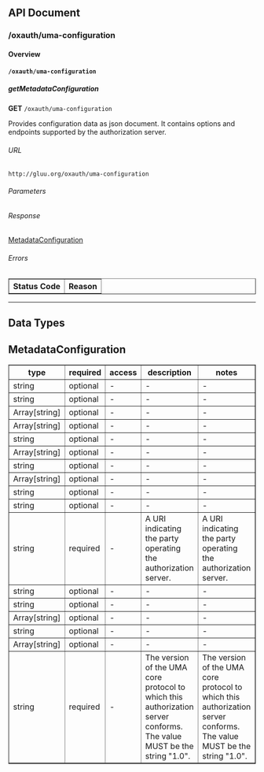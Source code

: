 ## API Document

### /oxauth/uma-configuration

#### Overview


#### `/oxauth/uma-configuration`
##### getMetadataConfiguration
**GET** `/oxauth/uma-configuration`

Provides configuration data as json document. It contains options and endpoints supported by the authorization server.


###### URL
    http://gluu.org/oxauth/uma-configuration
###### Parameters

###### Response
[MetadataConfiguration](#MetadataConfiguration)


###### Errors
<table border="1">
    <tr>
        <th>Status Code</th>
        <th>Reason</th>
    </tr>
</table>


- - -

## Data Types


## <a name="MetadataConfiguration">MetadataConfiguration</a>

<table border="1">
    <tr>
        <th>type</th>
        <th>required</th>
        <th>access</th>
        <th>description</th>
        <th>notes</th>
    </tr>
        <tr>
            <td>string</td>
            <td>optional</td>
            <td>-</td>
            <td>-</td>
            <td>-</td>
        </tr>
        <tr>
            <td>string</td>
            <td>optional</td>
            <td>-</td>
            <td>-</td>
            <td>-</td>
        </tr>
        <tr>
            <td>Array[string]</td>
            <td>optional</td>
            <td>-</td>
            <td>-</td>
            <td>-</td>
        </tr>
        <tr>
            <td>Array[string]</td>
            <td>optional</td>
            <td>-</td>
            <td>-</td>
            <td>-</td>
        </tr>
        <tr>
            <td>string</td>
            <td>optional</td>
            <td>-</td>
            <td>-</td>
            <td>-</td>
        </tr>
        <tr>
            <td>Array[string]</td>
            <td>optional</td>
            <td>-</td>
            <td>-</td>
            <td>-</td>
        </tr>
        <tr>
            <td>string</td>
            <td>optional</td>
            <td>-</td>
            <td>-</td>
            <td>-</td>
        </tr>
        <tr>
            <td>Array[string]</td>
            <td>optional</td>
            <td>-</td>
            <td>-</td>
            <td>-</td>
        </tr>
        <tr>
            <td>string</td>
            <td>optional</td>
            <td>-</td>
            <td>-</td>
            <td>-</td>
        </tr>
        <tr>
            <td>string</td>
            <td>optional</td>
            <td>-</td>
            <td>-</td>
            <td>-</td>
        </tr>
        <tr>
            <td>string</td>
            <td>required</td>
            <td>-</td>
            <td>A URI indicating the party operating the authorization server.</td>
            <td>A URI indicating the party operating the authorization server.</td>
        </tr>
        <tr>
            <td>string</td>
            <td>optional</td>
            <td>-</td>
            <td>-</td>
            <td>-</td>
        </tr>
        <tr>
            <td>string</td>
            <td>optional</td>
            <td>-</td>
            <td>-</td>
            <td>-</td>
        </tr>
        <tr>
            <td>Array[string]</td>
            <td>optional</td>
            <td>-</td>
            <td>-</td>
            <td>-</td>
        </tr>
        <tr>
            <td>string</td>
            <td>optional</td>
            <td>-</td>
            <td>-</td>
            <td>-</td>
        </tr>
        <tr>
            <td>Array[string]</td>
            <td>optional</td>
            <td>-</td>
            <td>-</td>
            <td>-</td>
        </tr>
        <tr>
            <td>string</td>
            <td>required</td>
            <td>-</td>
            <td>The version of the UMA core protocol to which this authorization server conforms. The value MUST be the string "1.0".</td>
            <td>The version of the UMA core protocol to which this authorization server conforms. The value MUST be the string "1.0".</td>
        </tr>
</table>

